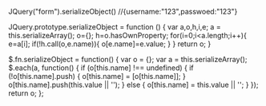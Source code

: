 JQuery("form").serializeObject()
//{username:"123",passwoed:"123"}

JQuery.prototype.serializeObject = function () {
    var a,o,h,i,e;
    a = this.serializeArray();
    o={};
    h=o.hasOwnProperty;
    for(i=0;i<a.length;i++){
        e=a[i];
        if(!h.call(o,e.name)){
            o[e.name]=e.value;
        }
    }
    return o;
}


$.fn.serializeObject = function() {
    var o = {};
    var a = this.serializeArray();
    $.each(a, function() {
        if (o[this.name] !== undefined) {
            if (!o[this.name].push) {
                o[this.name] = [o[this.name]];
            }
            o[this.name].push(this.value || '');
        } else {
            o[this.name] = this.value || '';
        }
    });
    return o;
};